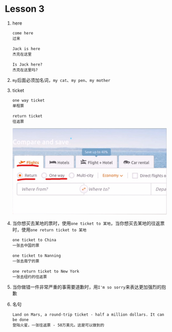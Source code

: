 # Lesson 3

1. here

   ```
   come here
   过来

   Jack is here
   杰克在这里

   Is Jack here?
   杰克在这里吗?
   ```

2. `my`后面必须加名词，`my cat`、`my pen`、`my mother`

3. ticket

   ```
   one way ticket
   单程票

   return ticket
   往返票
   ```

   ![图1](/images/Lesson3/1.jpg)

4. 当你想买去某地的票时，使用`one ticket to 某地`，当你想买去某地的往返票时，使用`one return ticket to 某地`

   ```
   one ticket to China
   一张去中国的票

   one ticket to Nanning
   一张去南宁的票

   one return ticket to New York
   一张去纽约的往返票
   ```

5. 当你做错一件非常严重的事需要道歉时，用`I'm so sorry`来表达更加强烈的抱歉

6. 名句

   ```
   Land on Mars, a round-trip ticket - half a million dollars. It can be done
   登陆火星，一张往返票 - 50万美元。这是可以做到的
   ```
